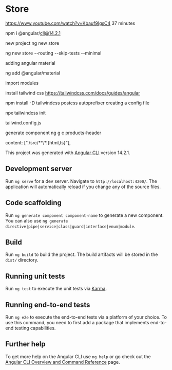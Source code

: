 # Store
https://www.youtube.com/watch?v=Kbauf9IgsC4 
37 minutes

npm i @angular/cli@14.2.1 

new project 
ng new store 

ng new store --routing --skip-tests --minimal 



adding angular material 

ng add @angular/material 


import modules 

install tailwind css 
https://tailwindcss.com/docs/guides/angular 

npm install -D tailwindcss postcss autoprefixer 
creating a config file

npx tailwindcss init 

tailwind.config.js 

generate component 
ng g c products-header

 content: ["./src/**/*.{html,ts}"],

This project was generated with [Angular CLI](https://github.com/angular/angular-cli) version 14.2.1.

## Development server

Run `ng serve` for a dev server. Navigate to `http://localhost:4200/`. The application will automatically reload if you change any of the source files.

## Code scaffolding

Run `ng generate component component-name` to generate a new component. You can also use `ng generate directive|pipe|service|class|guard|interface|enum|module`.

## Build

Run `ng build` to build the project. The build artifacts will be stored in the `dist/` directory.

## Running unit tests

Run `ng test` to execute the unit tests via [Karma](https://karma-runner.github.io).

## Running end-to-end tests

Run `ng e2e` to execute the end-to-end tests via a platform of your choice. To use this command, you need to first add a package that implements end-to-end testing capabilities.

## Further help

To get more help on the Angular CLI use `ng help` or go check out the [Angular CLI Overview and Command Reference](https://angular.io/cli) page.
